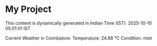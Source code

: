 # My Project

This content is dynamically generated in Indian Time (IST): 2025-10-10 05:01:01 IST


Current Weather in Coimbatore:
Temperature: 24.88 °C
Condition: mist
